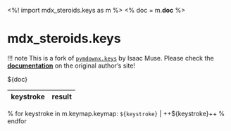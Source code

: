 <%!
    import mdx_steroids.keys as m
%>
<%
    doc = m.__doc__
%>
# mdx_steroids.keys

!!! note
    This is a fork of [`pymdownx.keys`](http://facelessuser.github.io/pymdown-extensions/extensions/keys/) by Isaac Muse. Please check the [**documentation**](http://facelessuser.github.io/pymdown-extensions/extensions/keys/) on the original author’s site!

${doc}

keystroke | result
-- | --
% for keystroke in m.keymap.keymap:
`${keystroke}` | ++${keystroke}++
% endfor